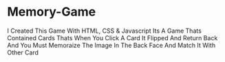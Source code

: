 # Memory-Game
I Created This Game With HTML, CSS &amp; Javascript Its A Game Thats Contained Cards Thats When You Click A Card It Flipped And Return  Back And You Must Memoraize The Image In The Back Face And Match It With Other Card
